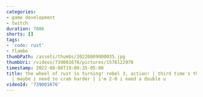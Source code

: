 ```yaml
---
categories:
- game development
- twitch
duration: 7886
shorts: []
tags:
- 'code: rust'
- flambe
thumbPath: /assets/thumbs/20220809000035.jpg
thumbUri: /videos/739001676/pictures/1578122970
timestamp: 2022-08-08T19:00:35-05:00
title: the wheel of rust is turning! rebel 3, action! | third time's the charm, right?
  | maybe i need to crab harder | i'm 2-0 i need a double u
videoId: '739001676'
---
```

